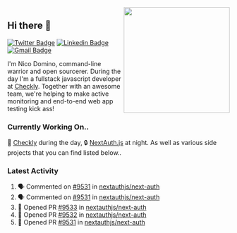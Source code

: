 <img align="right" src="https://user-images.githubusercontent.com/7415984/172472491-91b16eac-fa22-4ecf-92df-d687139fd1f9.gif" width="240" />

## Hi there 👋

[![Twitter Badge](https://img.shields.io/badge/-@ndom91-1ca0f1?style=flat-square&labelColor=1ca0f1&logo=twitter&logoColor=white&link=https://twitter.com/ndom91)](https://twitter.com/ndom91) [![Linkedin Badge](https://img.shields.io/badge/-ndom91-blue?style=flat-square&logo=Linkedin&logoColor=white&link=https://www.linkedin.com/in/ndom91/)](https://www.linkedin.com/in/ndom91/) [![Gmail Badge](https://img.shields.io/badge/-yo@ndo.dev-c14438?style=flat-square&logo=mail.ru&logoColor=white&link=mailto:yo@ndo.dev)](mailto:yo@ndo.dev)

I'm Nico Domino, command-line warrior and open sourcerer. During the day I'm a fullstack javascript developer at [Checkly](https://checklyhq.com). Together with an awesome team, we're helping to make active monitoring and end-to-end web app testing kick ass!

### Currently Working On..

🦝 [Checkly](https://checklyhq.com) during the day, 🔒 [NextAuth.js](https://github.com/nextauthjs/next-auth) at night. As well as various side projects that you can find listed below..

<!--START_SECTION_PROFILE_VIEWS:readme-info-->
<!--END_SECTION_PROFILE_VIEWS:readme-info-->

<!--START_SECTION_DAILY_COMMIT:readme-info-->
<!--END_SECTION_DAILY_COMMIT:readme-info-->

<!--START_SECTION_WEEKLY_COMMIT:readme-info-->
<!--END_SECTION_WEEKLY_COMMIT:readme-info-->

### Latest Activity

<!--START_SECTION:activity-->
1. 🗣 Commented on [#9531](https://github.com/nextauthjs/next-auth/pull/9531#issuecomment-1877573364) in [nextauthjs/next-auth](https://github.com/nextauthjs/next-auth)
2. 🗣 Commented on [#9531](https://github.com/nextauthjs/next-auth/pull/9531#issuecomment-1877572269) in [nextauthjs/next-auth](https://github.com/nextauthjs/next-auth)
3. 💪 Opened PR [#9533](https://github.com/nextauthjs/next-auth/pull/9533) in [nextauthjs/next-auth](https://github.com/nextauthjs/next-auth)
4. 💪 Opened PR [#9532](https://github.com/nextauthjs/next-auth/pull/9532) in [nextauthjs/next-auth](https://github.com/nextauthjs/next-auth)
5. 💪 Opened PR [#9531](https://github.com/nextauthjs/next-auth/pull/9531) in [nextauthjs/next-auth](https://github.com/nextauthjs/next-auth)
<!--END_SECTION:activity-->
